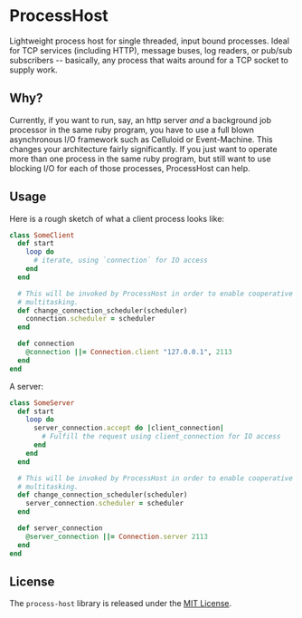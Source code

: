 # ProcessHost

Lightweight process host for single threaded, input bound processes. Ideal for TCP services (including HTTP), message buses, log readers, or pub/sub subscribers -- basically, any process that waits around for a TCP socket to supply work.

## Why?

Currently, if you want to run, say, an http server *and* a background job processor in the same ruby program, you have to use a full blown asynchronous I/O framework such as Celluloid or Event-Machine.  This changes your architecture fairly significantly.  If you just want to operate more than one process in the same ruby program, but still want to use blocking I/O for each of those processes, ProcessHost can help.

## Usage

Here is a rough sketch of what a client process looks like:

```ruby
class SomeClient
  def start
    loop do
      # iterate, using `connection` for IO access
    end
  end

  # This will be invoked by ProcessHost in order to enable cooperative
  # multitasking.
  def change_connection_scheduler(scheduler)
    connection.scheduler = scheduler
  end

  def connection
    @connection ||= Connection.client "127.0.0.1", 2113
  end
end
```

A server:

```ruby
class SomeServer
  def start
    loop do
      server_connection.accept do |client_connection|
        # Fulfill the request using client_connection for IO access
      end
    end
  end

  # This will be invoked by ProcessHost in order to enable cooperative
  # multitasking.
  def change_connection_scheduler(scheduler)
    server_connection.scheduler = scheduler
  end

  def server_connection
    @server_connection ||= Connection.server 2113
  end
end
```

## License

The `process-host` library is released under the [MIT License](https://github.com/obsidian-btc/process-host/blob/master/MIT-License.txt).
